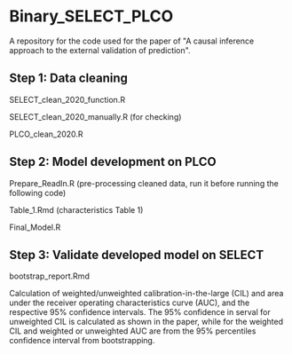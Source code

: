 # Binary_SELECT_PLCO

A repository for the code used for the paper of "A causal inference approach to the external validation of prediction".

## Step 1: Data cleaning
SELECT_clean_2020_function.R

SELECT_clean_2020_manually.R (for checking)

PLCO_clean_2020.R


## Step 2: Model development on PLCO
Prepare_ReadIn.R (pre-processing cleaned data, run it before running the following code)

Table_1.Rmd (characteristics Table 1)

Final_Model.R 

## Step 3: Validate developed model on SELECT 
bootstrap_report.Rmd

Calculation of weighted/unweighted calibration-in-the-large (CIL) and area under the receiver operating characteristics curve (AUC), and the respective 95% confidence intervals. The 95% confidence in serval for unweighted CIL is calculated as shown in the paper, while for the weighted CIL and weighted or unweighted AUC are from the 95% percentiles confidence interval from bootstrapping.
